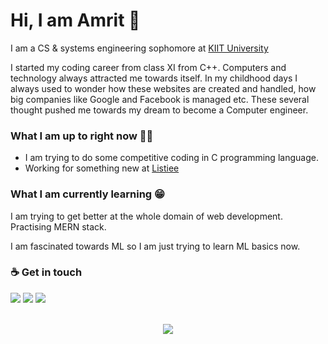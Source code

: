 # Hi, I am Amrit 👋

I am a CS & systems engineering sophomore at [KIIT University](https://kiit.ac.in/)

I started my coding career from class XI from C++. Computers and technology always attracted me towards itself. In my childhood days I always used to wonder how these websites are created and handled, how big companies like Google and Facebook is managed etc. These several thought pushed me towards my dream to become a Computer engineer.

### What I am up to right now 👨‍💻 

* I am trying to do some competitive coding in C programming language.
* Working for something new at [Listiee](https://app.listiee.com/)

### What I am currently learning 😁

I am trying to get better at the whole domain of web development. Practising MERN stack. 

I am fascinated towards ML so I am just trying to learn ML basics now.

### ☕ Get in touch 
<a href="https://twitter.com/Amrit_Ranjan789"><img src="https://img.shields.io/badge/twitter-%231DA1F2.svg?&style=for-the-badge&logo=twitter&logoColor=white"/></a>  <a href="https://www.linkedin.com/in/amrit-ranjan-013a451a9/"><img src="https://img.shields.io/badge/linkedin-%230077B5.svg?&style=for-the-badge&logo=linkedin&logoColor=white"/></a> <a href="https://ranjanamrit.github.io"><img src="https://img.shields.io/badge/website-%233DA639.svg?&style=for-the-badge&logo=opensourceinitiative&logoColor=white"></a>

<br>

<div align="center">
<img src="https://github-readme-stats.vercel.app/api?username=ranjanamrit&show_icons=true&theme=radical"/>
</div>


<!--
**ranjanamrit/ranjanamrit** is a ✨ _special_ ✨ repository because its `README.md` (this file) appears on your GitHub profile.

Here are some ideas to get you started:

- 🔭 I’m currently working on ...
- 🌱 I’m currently learning ...
- 👯 I’m looking to collaborate on ...
- 🤔 I’m looking for help with ...
- 💬 Ask me about ...
- 📫 How to reach me: ...
- 😄 Pronouns: ...
- ⚡ Fun fact: ...
-->
